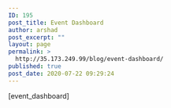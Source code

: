 ```yaml
---
ID: 195
post_title: Event Dashboard
author: arshad
post_excerpt: ""
layout: page
permalink: >
  http://35.173.249.99/blog/event-dashboard/
published: true
post_date: 2020-07-22 09:29:24
---
```

[event_dashboard]